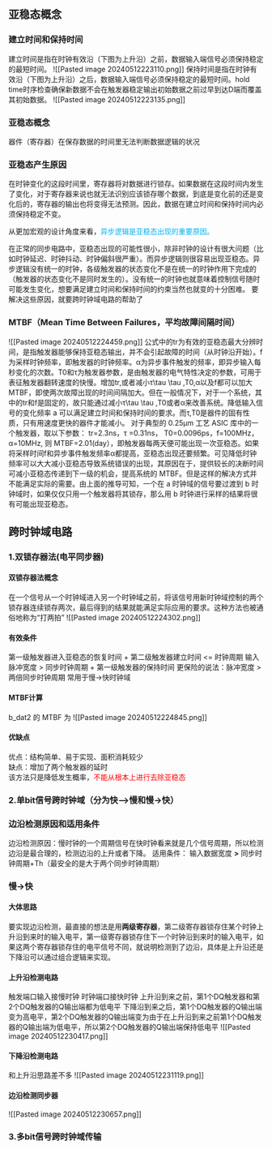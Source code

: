 ## 亚稳态概念
### 建立时间和保持时间
建立时间是指在时钟有效沿（下图为上升沿）之前，数据输入端信号必须保持稳定的最短时间。
![[Pasted image 20240512223110.png]]
保持时间是指在时钟有效沿（下图为上升沿）之后，数据输入端信号必须保持稳定的最短时间。hold time时序检查确保新数据不会在触发器稳定输出初始数据之前过早到达D端而覆盖其初始数据。
![[Pasted image 20240512223135.png]]

### 亚稳态概念
器件（寄存器）在保存数据的时间里无法判断数据逻辑的状况
### 亚稳态产生原因
在时钟变化的这段时间里，寄存器将对数据进行锁存。如果数据在这段时间内发生了变化，对于寄存器来说也就无法识别应该锁存哪个数据，到底是变化前的还是变化后的，寄存器的输出也将变得无法预测。因此，数据在建立时间和保持时间内必须保持稳定不变。

从更加宏观的设计角度来看，<font color="#00b0f0">异步逻辑是亚稳态出现的重要原因。</font>

在正常的同步电路中，亚稳态出现的可能性很小，除非时钟的设计有很大问题（比如时钟延迟、时钟抖动、时钟偏斜很严重）。而异步逻辑则很容易出现亚稳态。异步逻辑没有统一的时钟，各级触发器的状态变化不是在统一的时钟作用下完成的（触发器的状态变化不是同时发生的）。没有统一的时钟也就意味着控制信号随时可能发生变化，想要满足建立时间和保持时间的约束当然也就变的十分困难。
要解决这些原因，就要跨时钟域电路的帮助了
### MTBF（Mean Time Between Failures，平均故障间隔时间）
![[Pasted image 20240512224459.png]]
公式中的tr为有效的亚稳态最大分辨时间，是指触发器能够保持亚稳态输出，并不会引起故障的时间（从时钟沿开始）。f为采样时钟频率，即触发器的时钟频率。α为异步事件触发的频率，即异步输入每秒变化的次数。T0和τ为触发器参数，是由触发器的电气特性决定的参数，可用于表征触发器翻转速度的快慢。增加tr,或者减小τ\tau \tau ,T0,α以及f都可以加大 MTBF，即使两次故障出现的时间间隔加大。但在一般情况下，对于一个系统，其中的tr和f是固定的，故只能通过减小τ\tau \tau ,T0或者α来改善系统。降低输入信号的变化频率 a 可以满足建立时间和保持时间的要求。而τ,T0是器件的固有性质，只有用速度更快的器件才能减小。
对于典型的 0.25µm 工艺 ASIC 库中的一个触发器，取以下参数： tr=2.3ns，τ =0.31ns， T0=0.0096ps，f=100MHz，α=10MHz, 则 MTBF=2.01(day），即触发器每两天便可能出现一次亚稳态。如果将采样时间f和异步事件触发频率α都提高，亚稳态出现还要频繁。可见降低时钟频率可以大大减小亚稳态导致系统错误的出现，其原因在于，提供较长的决断时间可减小亚稳态传递到下一级的机会，提高系统的 MTBF。但是这样的解决方式并不能满足实际的需要。由上面的推导可知，一个在 a 时钟域的信号要过渡到 b 时钟域时，如果仅仅只用一个触发器将其锁存，那么用 b 时钟进行采样的结果将很有可能出现亚稳态。
## 跨时钟域电路
### 1.双锁存器法(电平同步器)
#### 双锁存器法概念
在一个信号从一个时钟域进入另一个时钟域之前，将该信号用新时钟域控制的两个锁存器连续锁存两次，最后得到的结果就能满足实际应用的要求。这种方法也被通俗地称为“打两拍”
![[Pasted image 20240512224302.png]]

#### 有效条件
第一级触发器进入亚稳态的恢复时间 + 第二级触发器建立时间 <= 时钟周期
输入脉冲宽度 > 同步时钟周期 + 第一级触发器的保持时间
更保险的说法：脉冲宽度 > 两倍同步时钟周期
常用于慢->快时钟域
#### MTBF计算
b_dat2 的 MTBF 为
![[Pasted image 20240512224845.png]]
#### 优缺点
优点：结构简单、易于实现、面积消耗较少  
缺点：增加了两个触发器的延时  
该方法只是降低发生概率，<font color="#ff0000">不能从根本上进行去除亚稳态</font>
### 2.单bit信号跨时钟域（分为快—>慢和慢->快）
### 边沿检测原因和适用条件
边沿检测原因：慢时钟的一个周期信号在快时钟看来就是几个信号周期，所以检测边沿是最合理的，检测边沿的上升或者下降。
适用条件： 输入数据宽度 **>** 同步时钟周期+Th（最安全的是大于两个同步时钟周期）
### 慢->快
#### 大体思路
要实现边沿检测，最直接的想法是用**两级寄存器**，第二级寄存器锁存住某个时钟上升沿到来时的输入电平，第一级寄存器锁存住下一个时钟沿到来时的输入电平，如果这两个寄存器锁存住的电平信号不同，就说明检测到了边沿，具体是上升沿还是下降沿可以通过组合逻辑来实现。
#### 上升沿检测电路
触发端口输入接慢时钟
时钟端口接快时钟
上升沿到来之前，第1个DQ触发器和第2个DQ触发器的Q输出端都为低电平
下降沿到来之后，第1个DQ触发器的Q输出端变为高电平，第2个DQ触发器的Q输出端变为由于在上升沿到来之前第1个DQ触发器的Q输出端为低电平，所以第2个DQ触发器的Q输出端保持低电平
![[Pasted image 20240512230417.png]]
#### 下降沿检测电路
和上升沿思路差不多
![[Pasted image 20240512231119.png]]
#### 边沿检测同步器
![[Pasted image 20240512230657.png]]


### 3.多bit信号跨时钟域传输
